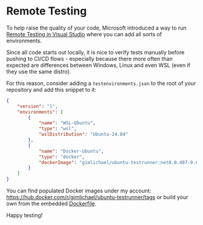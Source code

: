 # Remote Testing

To help raise the quality of your code, Microsoft introduced a way to run [Remote Testing in Visual Studio](https://learn.microsoft.com/en-us/visualstudio/test/remote-testing?view=vs-2022) where you can add all sorts of environments.

Since all code starts out locally, it is nice to verify tests manually before pushing to CI/CD flows - especially because there more often than expected are differences between Windows, Linux and even WSL (even if they use the same distro).

For this reason, consider adding a `testenvironments.json` to the root of your repository and add this snippet to it:

```json
{
    "version": "1",
    "environments": [
        {
            "name": "WSL-Ubuntu",
            "type": "wsl",
            "wslDistribution": "Ubuntu-24.04"
        },
        {
            "name": "Docker-Ubuntu",
            "type": "docker",
            "dockerImage": "gimlichael/ubuntu-testrunner:net8.0.407-9.0.202"
        }
    ]
}
```

You can find populated Docker images under my account: https://hub.docker.com/r/gimlichael/ubuntu-testrunner/tags or build your own from the embedded [Dockerfile](./Dockerfile).

Happy testing!